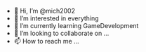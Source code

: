 - 👋 Hi, I’m @mich2002
- 👀 I’m interested in everything
- 🌱 I’m currently learning GameDevelopment
- 💞️ I’m looking to collaborate on ...
- 📫 How to reach me ...

<!---
mich2002/mich2002 is a ✨ special ✨ repository because its `README.md` (this file) appears on your GitHub profile.
You can click the Preview link to take a look at your changes.
--->
